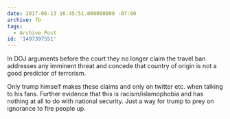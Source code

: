 ```yaml
---
date: 2017-06-13 16:45:51.000000000 -07:00
archive: fb
tags: 
  - Archive Post
id: '1497397551'
---
```


In DOJ arguments before the court they no longer claim the travel ban addresses any imminent threat and concede that country of origin is not a good predictor of terrorism. 

Only trump himself makes these claims and only on twitter etc. when talking to his fans. Further evidence that this is racism/islamophobia and has nothing at all to do with national security. Just a way for trump to prey on ignorance to fire people up.
